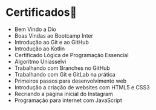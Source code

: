 # Certificados:bookmark_tabs:

- Bem Vindo a Dío
- Boas Vindas ao Bootcamp Inter
- Introdução ao Git e ao GitHub
- Introdução ao Kotlin
- Certificado Lógica de Programação Essencial
- Algoritmo Uniasselvi
- Trabalhando com Branches no GitHub
- Trabalhando com Git e GitLab na prática
- Primeiros passos para desenvolvimento web
- Introdução a criação de websites com HTML5 e CSS3
- Recriando a página inicial do Instagram
- Programação para internet com JavaScript